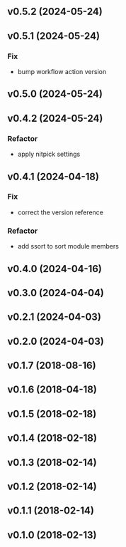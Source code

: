 ## v0.5.2 (2024-05-24)

## v0.5.1 (2024-05-24)

### Fix

- bump workflow action version

## v0.5.0 (2024-05-24)

## v0.4.2 (2024-05-24)

### Refactor

- apply nitpick settings

## v0.4.1 (2024-04-18)

### Fix

- correct the version reference

### Refactor

- add ssort to sort module members

## v0.4.0 (2024-04-16)

## v0.3.0 (2024-04-04)

## v0.2.1 (2024-04-03)

## v0.2.0 (2024-04-03)

## v0.1.7 (2018-08-16)

## v0.1.6 (2018-04-18)

## v0.1.5 (2018-02-18)

## v0.1.4 (2018-02-18)

## v0.1.3 (2018-02-14)

## v0.1.2 (2018-02-14)

## v0.1.1 (2018-02-14)

## v0.1.0 (2018-02-13)
